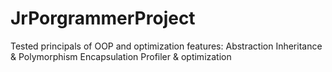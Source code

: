 # JrPorgrammerProject
Tested principals of OOP and optimization features:
  Abstraction
  Inheritance & Polymorphism
  Encapsulation
  Profiler & optimization
